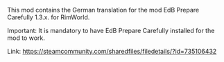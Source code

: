 This mod contains the German translation for the mod EdB Prepare Carefully 1.3.x. for RimWorld.

Important: It is mandatory to have EdB Prepare Carefully installed for the mod to work. 

Link: https://steamcommunity.com/sharedfiles/filedetails/?id=735106432
